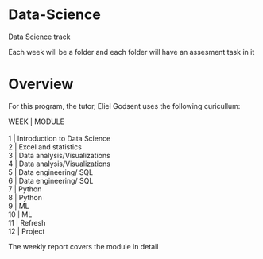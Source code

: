 # Data-Science
Data Science track

Each week will be a folder and each folder will have an assesment task in it

# Overview
For this program, the tutor, Eliel Godsent uses the following curicullum:

WEEK  | MODULE<br>
<br>
1     | Introduction to Data Science <br>
2     | Excel and statistics <br>
3     | Data analysis/Visualizations <br>
4     | Data analysis/Visualizations <br>
5     | Data engineering/ SQL <br>
6     | Data engineering/ SQL <br>
7     | Python <br>
8     | Python <br>
9     | ML <br>
10    | ML <br>
11    | Refresh <br>
12    | Project <br>

The weekly report covers the module in detail
